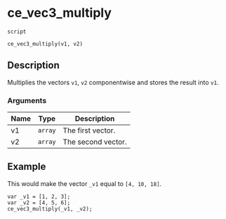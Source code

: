 # ce_vec3_multiply
`script`
```gml
ce_vec3_multiply(v1, v2)
```

## Description
Multiplies the vectors `v1`, `v2` componentwise and stores the result
 into `v1`.

### Arguments
| Name | Type | Description |
| ---- | ---- | ----------- |
| v1 | `array` | The first vector. |
| v2 | `array` | The second vector. |

## Example
This would make the vector `_v1` equal to `[4, 10, 18]`.
```gml
var _v1 = [1, 2, 3];
var _v2 = [4, 5, 6];
ce_vec3_multiply(_v1, _v2);
```